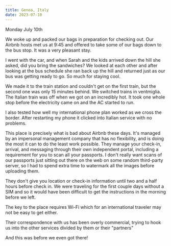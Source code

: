 ```yaml
---
title: Genoa, Italy
date: 2023-07-10
---
```



Monday July 10th

We woke up and packed our bags in preparation for checking out.  Our Airbnb hosts met us at 9:45 and offered to take some of our bags down to the bus stop.  It was a very pleasant stay.

I went with the car, and when Sarah and the kids arrived down the hill she asked, did you bring the sandwiches? We looked at each other and after looking at the bus schedule she ran back up the hill and returned just as our bus was getting ready to go.  So much for staying cool.

We made it to the train station and couldn't get on the first train, but the second one was only 15 minutes behind.  We switched trains in ventmiglia.  The Italian train was off when we got on an incredibly hot.  It took one whole stop before the electricity came on and the AC started to run.

I also tested how well my international phone plan worked as we cross the border. After restarting my phone it clicked into Italian service with no problems.

This place is precisely what is bad about Airbnb these days.  It's managed by an impersonal management company that has no flexibility, and is doing the most it can to do the least work possible.  They manage your check-in, arrival, and messaging through their own independent portal, including a requirement for you to scan all your passports.  I don't really want scans of our passports just sitting out there on the web on some random third-party server, so I had to spend extra time to watermark all the images before uploading them.

They don't give you  location or check-in information until two and a half hours before check in.  We were traveling for the first couple days without a SIM and so it would have been difficult to get the instructions in the morning before we left.

The key to the place requires Wi-Fi which for an international traveler may not be easy to get either.

Their correspondence with us has been overly commercial, trying to hook us into the other services divided by them or their "partners"

And this was before we even got there!

